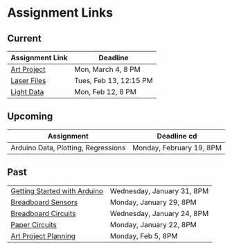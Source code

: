 # Assignment Links

## Current

| Assignment Link                                                                       | Deadline               |
| ------------------------------------------------------------------------------------- | ---------------------- |
| [Art Project](https://classroom.github.com/a/UUJ9CPCU)                                | Mon, March 4, 8 PM     |
| [Laser Files](https://github.com/allegheny-college-cmpsc-406-spring-2024/laser-files) | Tues, Feb 13, 12:15 PM |
| [Light Data](https://classroom.github.com/a/DkNyVJpS)                                 | Mon, Feb 12, 8 PM      |

## Upcoming

| Assignment                          | Deadline cd              |
| ----------------------------------- | ------------------------ |
| Arduino Data, Plotting, Regressions | Monday, February 19, 8PM |

## Past

<table><tbody><tr><td><a href="https://github.com/allegheny-college-cmpsc-406-spring-2024/arduino-getting-started">Getting Started with Arduino</a></td><td>Wednesday, January 31, 8PM</td></tr><tr><td><a href="https://classroom.github.com/a/rVY-FDex">Breadboard Sensors</a></td><td>Monday, January 29, 8PM</td></tr><tr><td><a href="https://classroom.github.com/a/uLKZwMI7">Breadboard Circuits</a></td><td>Wednesday, January 24, 8PM</td></tr><tr><td><a href="https://classroom.github.com/a/M3srn37H">Paper Circuits</a></td><td>Monday, January 22, 8PM</td></tr><tr><td><a href="https://classroom.github.com/a/X9aQ_zHa">Art Project Planning</a></td><td>Monday, Feb 5, 8PM</td></tr></tbody></table>
